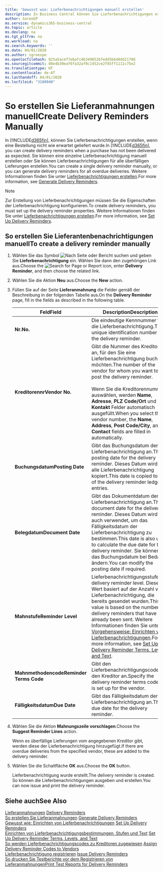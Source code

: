 ```yaml
---
title: 'Gewusst wie: Lieferbenachrichtigungen manuell erstellen'
description: In Business Central können Sie Lieferbenachrichtigungen erstellen, wenn eine Bestellung nicht wie erwartet geliefert wurde.
author: SorenGP
ms.service: dynamics365-business-central
ms.topic: article
ms.devlang: na
ms.tgt_pltfrm: na
ms.workload: na
ms.search.keywords: ''
ms.date: 04/01/2020
ms.author: sgroespe
ms.openlocfilehash: 825a5acef7ebafc46349852bfedd5bb40dd21708
ms.sourcegitcommit: 88e4b30eaf6fa32af0c1452ce2f85ff1111c75e2
ms.translationtype: HT
ms.contentlocale: de-AT
ms.lasthandoff: 04/01/2020
ms.locfileid: "3180940"
---
```

# <a name="create-delivery-reminders-manually"></a><span data-ttu-id="b34b0-103">So erstellen Sie Lieferanmahnungen manuell</span><span class="sxs-lookup"><span data-stu-id="b34b0-103">Create Delivery Reminders Manually</span></span>
<span data-ttu-id="b34b0-104">In [!INCLUDE[d365fin](../../includes/d365fin_md.md)], können Sie Lieferbenachrichtigungen erstellen, wenn eine Bestellung nicht wie erwartet geliefert wurde.</span><span class="sxs-lookup"><span data-stu-id="b34b0-104">In [!INCLUDE[d365fin](../../includes/d365fin_md.md)], you can create delivery reminders when a purchase has not been delivered as expected.</span></span> <span data-ttu-id="b34b0-105">Sie können eine einzelne Lieferbenachrichtigung manuell erstellen oder Sie können Lieferbenachrichtigungen für alle überfälligen Lieferungen erstellen.</span><span class="sxs-lookup"><span data-stu-id="b34b0-105">You can create a single delivery reminder manually, or you can generate delivery reminders for all overdue deliveries.</span></span> <span data-ttu-id="b34b0-106">Weitere Informationen finden Sie unter [Lieferbenachrichtigungen erstellen](how-to-generate-delivery-reminders.md).</span><span class="sxs-lookup"><span data-stu-id="b34b0-106">For more information, see [Generate Delivery Reminders](how-to-generate-delivery-reminders.md).</span></span>

> [!NOTE]
> <span data-ttu-id="b34b0-107">Zur Erstellung von Lieferbenachrichtigungen müssen Sie die Eigenschaften der Lieferbenachrichtigung konfigurieren.</span><span class="sxs-lookup"><span data-stu-id="b34b0-107">To create delivery reminders, you must set up the delivery reminder properties.</span></span> <span data-ttu-id="b34b0-108">Weitere Informationen finden Sie unter [Lieferbenachrichtigungen erstellen](how-to-set-up-delivery-reminders.md).</span><span class="sxs-lookup"><span data-stu-id="b34b0-108">For more information, see [Set Up Delivery Reminders](how-to-set-up-delivery-reminders.md).</span></span>

## <a name="to-create-a-delivery-reminder-manually"></a><span data-ttu-id="b34b0-109">So erstellen Sie Lieferantenbenachrichtigungen manuell</span><span class="sxs-lookup"><span data-stu-id="b34b0-109">To create a delivery reminder manually</span></span>  

1.  <span data-ttu-id="b34b0-110">Wählen Sie das Symbol ![Nach Seite oder Bericht suchen](../../media/ui-search/search_small.png "Suche nach Seiten- oder Berichtssymbolen") und geben Sie **Lieferbenachrichtigung** ein. Wählen Sie dann den zugehörigen Link aus.</span><span class="sxs-lookup"><span data-stu-id="b34b0-110">Choose the ![Search for Page or Report](../../media/ui-search/search_small.png "Search for Page or Report icon") icon, enter **Delivery Reminder**, and then choose the related link.</span></span>  
2.  <span data-ttu-id="b34b0-111">Wählen Sie die Aktion **Neu** aus.</span><span class="sxs-lookup"><span data-stu-id="b34b0-111">Choose the **New** action.</span></span>  
3.  <span data-ttu-id="b34b0-112">Füllen Sie auf der Seite **Lieferanmahnung** die Felder gemäß der Beschreibung in der folgenden Tabelle aus.</span><span class="sxs-lookup"><span data-stu-id="b34b0-112">On the **Delivery Reminder** page, fill in the fields as described in the following table.</span></span>  

    |<span data-ttu-id="b34b0-113">Feld</span><span class="sxs-lookup"><span data-stu-id="b34b0-113">Field</span></span>|<span data-ttu-id="b34b0-114">Description</span><span class="sxs-lookup"><span data-stu-id="b34b0-114">Description</span></span>|  
    |---------------------------------|---------------------------------------|  
    |<span data-ttu-id="b34b0-115">**Nr.**</span><span class="sxs-lookup"><span data-stu-id="b34b0-115">**No.**</span></span>|<span data-ttu-id="b34b0-116">Die eindeutige Kennnummer für die Lieferbenachrichtigung.</span><span class="sxs-lookup"><span data-stu-id="b34b0-116">The unique identification number for the delivery reminder.</span></span>|  
    |<span data-ttu-id="b34b0-117">**Kreditorennr**</span><span class="sxs-lookup"><span data-stu-id="b34b0-117">**Vendor No.**</span></span>|<span data-ttu-id="b34b0-118">Gibt die Nummer des Kreditors an, für den Sie eine Lieferbenachrichtigung buchen möchten.</span><span class="sxs-lookup"><span data-stu-id="b34b0-118">The number of the vendor for whom you want to post the delivery reminder.</span></span><br /><br /> <span data-ttu-id="b34b0-119">Wenn Sie die Kreditorennummer auswählen, werden **Name**, **Adresse**, **PLZ Code/Ort** und **Kontakt** Felder automatisch ausgefüllt.</span><span class="sxs-lookup"><span data-stu-id="b34b0-119">When you select the vendor number, the **Name**, **Address**, **Post Code/City**, and **Contact** fields are filled in automatically.</span></span>|  
    |<span data-ttu-id="b34b0-120">**Buchungsdatum**</span><span class="sxs-lookup"><span data-stu-id="b34b0-120">**Posting Date**</span></span>|<span data-ttu-id="b34b0-121">Gibt das Buchungsdatum der Lieferbenachrichtigung an.</span><span class="sxs-lookup"><span data-stu-id="b34b0-121">The posting date for the delivery reminder.</span></span> <span data-ttu-id="b34b0-122">Dieses Datum wird in alle Lieferbenachrichtigung kopiert.</span><span class="sxs-lookup"><span data-stu-id="b34b0-122">This date is copied to all of the delivery reminder ledger entries.</span></span>|  
    |<span data-ttu-id="b34b0-123">**Belegdatum**</span><span class="sxs-lookup"><span data-stu-id="b34b0-123">**Document Date**</span></span>|<span data-ttu-id="b34b0-124">Gibt das Dokumentdatum der Lieferbenachrichtigung an.</span><span class="sxs-lookup"><span data-stu-id="b34b0-124">The document date for the delivery reminder.</span></span> <span data-ttu-id="b34b0-125">Dieses Datum wird auch verwendet, um das Fälligkeitsdatum der Lieferbenachrichtigung zu bestimmen.</span><span class="sxs-lookup"><span data-stu-id="b34b0-125">This date is also used to calculate the due date for the delivery reminder.</span></span> <span data-ttu-id="b34b0-126">Sie können das Buchungsdatum bei Bedarf ändern.</span><span class="sxs-lookup"><span data-stu-id="b34b0-126">You can modify the posting date if required.</span></span>|  
    |<span data-ttu-id="b34b0-127">**Mahnstufe**</span><span class="sxs-lookup"><span data-stu-id="b34b0-127">**Reminder Level**</span></span>|<span data-ttu-id="b34b0-128">Lieferbenachrichtigungsstufe.</span><span class="sxs-lookup"><span data-stu-id="b34b0-128">The delivery reminder level.</span></span> <span data-ttu-id="b34b0-129">Dieser Wert basiert auf der Anzahl von Lieferbenachrichtigung, die bereits gesendet wurden.</span><span class="sxs-lookup"><span data-stu-id="b34b0-129">This value is based on the number of delivery reminders that have already been sent.</span></span> <span data-ttu-id="b34b0-130">Weitere Informationen finden Sie unter [Vorgehensweise: Einrichten von Lieferbenachrichtigungen](how-to-set-up-delivery-reminder-terms-levels-and-text.md).</span><span class="sxs-lookup"><span data-stu-id="b34b0-130">For more information, see [Set Up Delivery Reminder Terms, Levels, and Text](how-to-set-up-delivery-reminder-terms-levels-and-text.md).</span></span>|  
    |<span data-ttu-id="b34b0-131">**Mahnmethodencode**</span><span class="sxs-lookup"><span data-stu-id="b34b0-131">**Reminder Terms Code**</span></span>|<span data-ttu-id="b34b0-132">Gibt den Lieferbenachrichtigungscode für den Kreditor an.</span><span class="sxs-lookup"><span data-stu-id="b34b0-132">Specify the delivery reminder terms code that is set up for the vendor.</span></span>|  
    |<span data-ttu-id="b34b0-133">**Fälligkeitsdatum**</span><span class="sxs-lookup"><span data-stu-id="b34b0-133">**Due Date**</span></span>|<span data-ttu-id="b34b0-134">Gibt das Fälligkeitsdatum der Lieferbenachrichtigung an.</span><span class="sxs-lookup"><span data-stu-id="b34b0-134">The due date for the delivery reminder.</span></span>|  

4.  <span data-ttu-id="b34b0-135">Wählen Sie die Aktion **Mahnungszeile vorschlagen**.</span><span class="sxs-lookup"><span data-stu-id="b34b0-135">Choose the **Suggest Reminder Lines** action.</span></span>  

    <span data-ttu-id="b34b0-136">Wenn es überfällige Lieferungen vom angegebenen Kreditor gibt, werden diese der Lieferbenachrichtigung hinzugefügt.</span><span class="sxs-lookup"><span data-stu-id="b34b0-136">If there are overdue deliveries from the specified vendor, these are added to the delivery reminder.</span></span>  

5.  <span data-ttu-id="b34b0-137">Wählen Sie die Schaltfläche **OK** aus.</span><span class="sxs-lookup"><span data-stu-id="b34b0-137">Choose the **OK** button.</span></span>  

    <span data-ttu-id="b34b0-138">Lieferbenachrichtigung wurde erstellt.</span><span class="sxs-lookup"><span data-stu-id="b34b0-138">The delivery reminder is created.</span></span> <span data-ttu-id="b34b0-139">So können die Lieferbenachrichtigungen ausgeben und erstellen.</span><span class="sxs-lookup"><span data-stu-id="b34b0-139">You can now issue and print the delivery reminder.</span></span>  

## <a name="see-also"></a><span data-ttu-id="b34b0-140">Siehe auch</span><span class="sxs-lookup"><span data-stu-id="b34b0-140">See Also</span></span>  
 <span data-ttu-id="b34b0-141">[Lieferanmahnungen](delivery-reminders.md) </span><span class="sxs-lookup"><span data-stu-id="b34b0-141">[Delivery Reminders](delivery-reminders.md) </span></span>  
 <span data-ttu-id="b34b0-142">[So erstellen Sie Lieferanmahnungen](how-to-generate-delivery-reminders.md) </span><span class="sxs-lookup"><span data-stu-id="b34b0-142">[Generate Delivery Reminders](how-to-generate-delivery-reminders.md) </span></span>  
 <span data-ttu-id="b34b0-143">[Gewusst wie: Einrichten von Lieferbenachrichtigungen](how-to-set-up-delivery-reminders.md) </span><span class="sxs-lookup"><span data-stu-id="b34b0-143">[Set Up Delivery Reminders](how-to-set-up-delivery-reminders.md) </span></span>  
 <span data-ttu-id="b34b0-144">[Einrichten von Lieferbenachrichtigungsbestimmungen, Stufen und Text](how-to-set-up-delivery-reminder-terms-levels-and-text.md) </span><span class="sxs-lookup"><span data-stu-id="b34b0-144">[Set Up Delivery Reminder Terms, Levels, and Text](how-to-set-up-delivery-reminder-terms-levels-and-text.md) </span></span>  
 <span data-ttu-id="b34b0-145">[So werden Lieferbenachrichtigungscodes zu Kreditoren zugewiesen](how-to-assign-delivery-reminder-codes-to-vendors.md) </span><span class="sxs-lookup"><span data-stu-id="b34b0-145">[Assign Delivery Reminder Codes to Vendors](how-to-assign-delivery-reminder-codes-to-vendors.md) </span></span>  
 <span data-ttu-id="b34b0-146">[Lieferbenachrichtigung registrieren](how-to-issue-delivery-reminders.md) </span><span class="sxs-lookup"><span data-stu-id="b34b0-146">[Issue Delivery Reminders](how-to-issue-delivery-reminders.md) </span></span>  
 [<span data-ttu-id="b34b0-147">So drucken Sie Testberichte vor dem Registrieren von Lieferanmahnungen</span><span class="sxs-lookup"><span data-stu-id="b34b0-147">Print Test Reports for Delivery Reminders</span></span>](how-to-print-test-reports-for-delivery-reminders.md)
